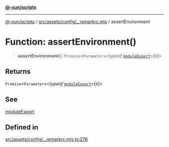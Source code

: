 [**@-xun/scripts**](../../../../../README.md)

***

[@-xun/scripts](../../../../../README.md) / [src/assets/config/\_.remarkrc.mjs](../README.md) / assertEnvironment

# Function: assertEnvironment()

> **assertEnvironment**(): `Promise`\<`Parameters`\<*typeof* [`moduleExport`](moduleExport.md)\>\[`0`\]\>

## Returns

`Promise`\<`Parameters`\<*typeof* [`moduleExport`](moduleExport.md)\>\[`0`\]\>

## See

[moduleExport](moduleExport.md)

## Defined in

[src/assets/config/\_.remarkrc.mjs.ts:276](https://github.com/Xunnamius/xscripts/blob/2521de366121a50ffeca631b4ec62db9c60657e5/src/assets/config/_.remarkrc.mjs.ts#L276)
